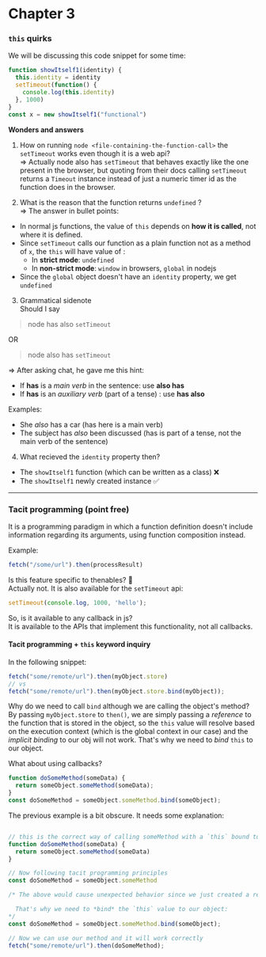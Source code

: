 # Chapter 3 

### `this` quirks
We will be discussing this code snippet for some time: 
```js
function showItself1(identity) {
  this.identity = identity
  setTimeout(function() {
    console.log(this.identity)
  }, 1000)
}
const x = new showItself1("functional")
```

**Wonders and answers**
1. How on running `node <file-containing-the-function-call>` the `setTimeout` works even though it is a web api?  
=> Actually node also has `setTimeout` that behaves exactly like the one present in the browser, but quoting from their docs calling `setTimeout` returns a `Timeout` instance instead of just a numeric timer id as the function does in the browser.

2. What is the reason that the function returns `undefined` ?  
=> The answer in bullet points: 
- In normal js functions, the value of `this` depends on **how it is called**, not where it is defined.
- Since `setTimeout` calls our function as a plain function not as a method of `x`, the `this` will have value of : 
  - In **strict mode**: `undefined`
  - In **non-strict mode**: `window` in browsers, `global` in nodejs
- Since the `global` object doesn't have an `identity` property, we get `undefined`

3. Grammatical sidenote  
Should I say
> node has also `setTimeout`   

OR  

> node also has `setTimeout`

=> After asking chat, he gave me this hint: 
- If **has** is a *main verb* in the sentence: use **also has**
- If **has** is an *auxiliary verb* (part of a tense) : use **has also**

Examples: 
- She *also* has a car (has here is a main verb)
- The subject has *also* been discussed (has is part of a tense, not the main verb of the sentence)

4. What recieved the `identity` property then?
- The `showItself1` function (which can be written as a class) ❌
- The `showItself1` newly created instance ✅
_____
### Tacit programming (point free)
It is a programming paradigm in which a function definition doesn't include information regarding its arguments, using function composition instead.

Example:
```js
fetch("/some/url").then(processResult)
```
Is this feature specific to thenables? 🤔  
Actually not. It is also available for the `setTimeout` api: 
```js
setTimeout(console.log, 1000, 'hello');
```
So, is it available to any callback in js?   
It is available to the APIs that implement this functionality, not all callbacks.

#### Tacit programming + `this` keyword inquiry
In the following snippet: 
```js
fetch("some/remote/url").then(myObject.store)
// vs
fetch("some/remote/url").then(myObject.store.bind(myObject));
```
Why do we need to call `bind` although we are calling the object's method?  
By passing `myObject.store` to `then()`, we are simply passing a *reference* to the function that is stored in the object, so the `this` value will resolve based on the execution context (which is the global context in our case) and the *implicit binding* to our obj will not work.
That's why we need to *bind* `this` to our object.

What about using callbacks?
```js
function doSomeMethod(someData) {
  return someObject.someMethod(someData);
}
const doSomeMethod = someObject.someMethod.bind(someObject);
```
The previous example is a bit obscure. It needs some explanation: 
```js

// this is the correct way of calling someMethod with a `this` bound to someObject
function doSomeMethod(someData) {
  return someObject.someMethod(someData)
}

// Now following tacit programming principles
const doSomeMethod = someObject.someMethod

/* The above would cause unexpected behavior since we just created a reference to the someMethod of someObject, so `this` which won't be bound to someObject but instead will get its value from the calling context .

  That's why we need to *bind* the `this` value to our object: 
*/
const doSomeMethod = someObject.someMethod.bind(someObject);

// Now we can use our method and it will work correctly
fetch("some/remote/url").then(doSomeMethod);
```